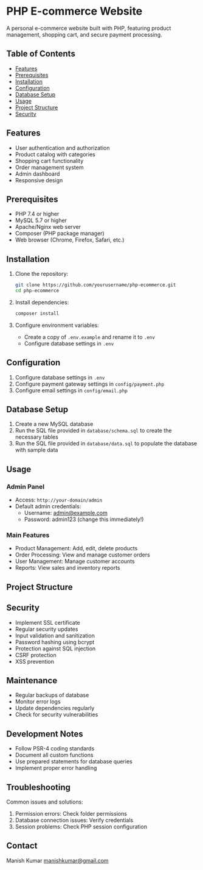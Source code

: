 # PHP E-commerce Website

A personal e-commerce website built with PHP, featuring product management, shopping cart, and secure payment processing.

## Table of Contents
- [Features](#features)
- [Prerequisites](#prerequisites)
- [Installation](#installation)
- [Configuration](#configuration)
- [Database Setup](#database-setup)
- [Usage](#usage)
- [Project Structure](#project-structure)
- [Security](#security)

## Features
- User authentication and authorization
- Product catalog with categories
- Shopping cart functionality
- Order management system
- Admin dashboard
- Responsive design

## Prerequisites
- PHP 7.4 or higher
- MySQL 5.7 or higher
- Apache/Nginx web server
- Composer (PHP package manager)
- Web browser (Chrome, Firefox, Safari, etc.)

## Installation
1. Clone the repository:
   ```bash
   git clone https://github.com/yourusername/php-ecommerce.git
   cd php-ecommerce
   ```

    
2. Install dependencies:
   ```bash
   composer install
   ```

3. Configure environment variables:
    - Create a copy of `.env.example` and rename it to `.env`
    - Configure database settings in `.env`

## Configuration
1. Configure database settings in `.env`
2. Configure payment gateway settings in `config/payment.php`
3. Configure email settings in `config/email.php`

## Database Setup
1. Create a new MySQL database
2. Run the SQL file provided in `database/schema.sql` to create the necessary tables
3. Run the SQL file provided in `database/data.sql` to populate the database with sample data


## Usage
### Admin Panel
- Access: `http://your-domain/admin`
- Default admin credentials:
  - Username: admin@example.com
  - Password: admin123 (change this immediately!)

### Main Features
- Product Management: Add, edit, delete products
- Order Processing: View and manage customer orders
- User Management: Manage customer accounts
- Reports: View sales and inventory reports

## Project Structure        


## Security
- Implement SSL certificate
- Regular security updates
- Input validation and sanitization
- Password hashing using bcrypt
- Protection against SQL injection
- CSRF protection
- XSS prevention

## Maintenance
- Regular backups of database
- Monitor error logs
- Update dependencies regularly
- Check for security vulnerabilities

## Development Notes
- Follow PSR-4 coding standards
- Document all custom functions
- Use prepared statements for database queries
- Implement proper error handling

## Troubleshooting
Common issues and solutions:
1. Permission errors: Check folder permissions
2. Database connection issues: Verify credentials
3. Session problems: Check PHP session configuration

## Contact
Manish Kumar
manishkumar@gmail.com